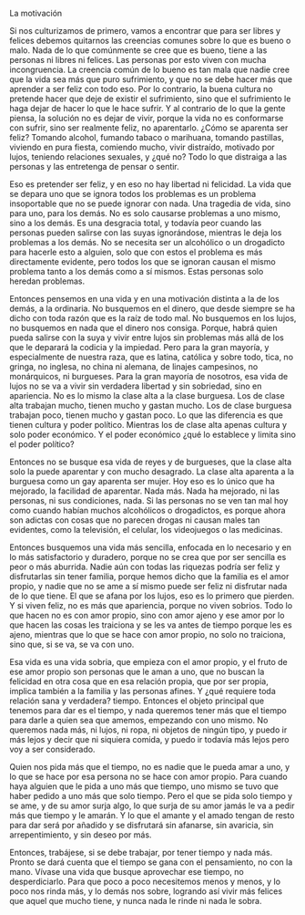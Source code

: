 La motivación

Si nos culturizamos de primero, vamos a encontrar que para ser libres y felices debemos quitarnos las creencias comunes sobre lo que es bueno o malo. Nada de lo que comúnmente se cree que es bueno, tiene a las personas ni libres ni felices. Las personas por esto viven con mucha incongruencia. La creencia común de lo bueno es tan mala que nadie cree que la vida sea más que puro sufrimiento, y que no se debe hacer más que aprender a ser feliz con todo eso. Por lo contrario, la buena cultura no pretende hacer que deje de existir el sufrimiento, sino que el sufrimiento le haga dejar de hacer lo que le hace sufrir. Y al contrario de lo que la gente piensa, la solución no es dejar de vivir, porque la vida no es conformarse con sufrir, sino ser realmente feliz, no aparentarlo. ¿Cómo se aparenta ser feliz? Tomando alcohol, fumando tabaco o marihuana, tomando pastillas, viviendo en pura fiesta, comiendo mucho, vivir distraído, motivado por lujos, teniendo relaciones sexuales, y ¿qué no? Todo lo que distraiga a las personas y las entretenga de pensar o sentir. 

Eso es pretender ser feliz, y en eso no hay libertad ni felicidad. La vida que se depara uno que se ignora todos los problemas es un problema insoportable que no se puede ignorar con nada. Una tragedia de vida, sino para uno, para los demás. No es solo causarse problemas a uno mismo, sino a los demás. Es una desgracia total, y todavía peor cuando las personas pueden salirse con las suyas ignorándose, mientras le deja los problemas a los demás. No se necesita ser un alcohólico o un drogadicto para hacerle esto a alguien, solo que con estos el problema es más directamente evidente, pero todos los que se ignoran causan el mismo problema tanto a los demás como a sí mismos. Estas personas solo heredan problemas.

Entonces pensemos en una vida y en una motivación distinta a la de los demás, a la ordinaria. No busquemos en el dinero, que desde siempre se ha dicho con toda razón que es la raíz de todo mal. No busquemos en los lujos, no busquemos en nada que el dinero nos consiga. Porque, habrá quien pueda salirse con la suya y vivir entre lujos sin problemas más allá de los que le deparará la codicia y la impiedad. Pero para la gran mayoría, y especialmente de nuestra raza, que es latina, católica y sobre todo, tica, no gringa, no inglesa, no china ni alemana, de linajes campesinos, no monárquicos, ni burgueses. Para la gran mayoría de nosotros, esa vida de lujos no se va a vivir sin verdadera libertad y sin sobriedad, sino en apariencia. No es lo mismo la clase alta a la clase burguesa. Los de clase alta trabajan mucho, tienen mucho y gastan mucho. Los de clase burguesa trabajan poco, tienen mucho y gastan poco. Lo que las diferencia es que tienen cultura y poder político. Mientras los de clase alta apenas cultura y solo poder económico. Y el poder económico ¿qué lo establece y limita sino el poder político?

Entonces no se busque esa vida de reyes y de burgueses, que la clase alta solo la puede aparentar y con mucho desagrado. La clase alta aparenta a la burguesa como un gay aparenta ser mujer. Hoy eso es lo único que ha mejorado, la facilidad de aparentar. Nada más. Nada ha mejorado, ni las personas, ni sus condiciones, nada. Si las personas no se ven tan mal hoy como cuando habían muchos alcohólicos o drogadictos, es porque ahora son adictas con cosas que no parecen drogas ni causan males tan evidentes, como la televisión, el celular, los videojuegos o las medicinas.

Entonces busquemos una vida más sencilla, enfocada en lo necesario y en lo más satisfactorio y duradero, porque no se crea que por ser sencilla es peor o más aburrida. Nadie aún con todas las riquezas podría ser feliz y disfrutarlas sin tener familia, porque hemos dicho que la familia es el amor propio, y nadie que no se ame a sí mismo puede ser feliz ni disfrutar nada de lo que tiene. El que se afana por los lujos, eso es lo primero que pierden. Y si viven feliz, no es más que apariencia, porque no viven sobrios. Todo lo que hacen no es con amor propio, sino con amor ajeno y ese amor por lo que hacen las cosas les traiciona y se les va antes de tiempo porque les es ajeno, mientras que lo que se hace con amor propio, no solo no traiciona, sino que, si se va, se va con uno. 

Esa vida es una vida sobria, que empieza con el amor propio, y el fruto de ese amor propio son personas que le aman a uno, que no buscan la felicidad en otra cosa que en esa relación propia, que por ser propia, implica también a la familia y las personas afines. Y ¿qué requiere toda relación sana y verdadera? tiempo. Entonces el objeto principal que tenemos para dar es el tiempo, y nada queremos tener más que el tiempo para darle a quien sea que amemos, empezando con uno mismo. No queremos nada más, ni lujos, ni ropa, ni objetos de ningún tipo, y puedo ir más lejos y decir que ni siquiera comida, y puedo ir todavía más lejos pero voy a ser considerado. 

Quien nos pida más que el tiempo, no es nadie que le pueda amar a uno, y lo que se hace por esa persona no se hace con amor propio. Para cuando haya alguien que le pida a uno más que tiempo, uno mismo se tuvo que haber pedido a uno más que solo tiempo. Pero el que se pida solo tiempo y se ame, y de su amor surja algo, lo que surja de su amor jamás le va a pedir más que tiempo y le amarán. Y lo que el amante y el amado tengan de resto para dar será por añadido y se disfrutará sin afanarse, sin avaricia, sin arrepentimiento, y sin deseo por más. 

Entonces, trabájese, si se debe trabajar, por tener tiempo y nada más. Pronto se dará cuenta que el tiempo se gana con el pensamiento, no con la mano. Vívase una vida que busque aprovechar ese tiempo, no desperdiciarlo. Para que poco a poco necesitemos menos y menos, y lo poco nos rinda más, y lo demás nos sobre, logrando así vivir más felices que aquel que mucho tiene, y nunca nada le rinde ni nada le sobra.